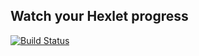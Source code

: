 ## Watch your Hexlet progress

[![Build Status](https://travis-ci.org/grigori-gru/rate-progress.svg?branch=master)](https://travis-ci.org/grigori-gru/rate-progress)
